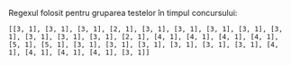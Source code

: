 Regexul folosit pentru gruparea testelor în timpul concursului:

```
[[3, 1], [3, 1], [3, 1], [2, 1], [3, 1], [3, 1], [3, 1], [3, 1], [3, 1], [3, 1], [3, 1], [3, 1], [2, 1], [4, 1], [4, 1], [4, 1], [4, 1], [5, 1], [5, 1], [3, 1], [3, 1], [3, 1], [3, 1], [3, 1], [3, 1], [4, 1], [4, 1], [4, 1], [4, 1], [3, 1]]
```
